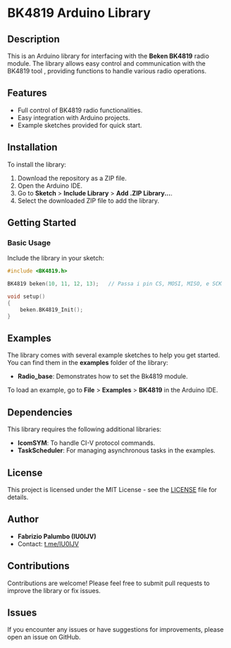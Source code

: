 # BK4819 Arduino Library

## Description
This is an Arduino library for interfacing with the **Beken BK4819** radio module. The library allows easy control and communication with the BK4819 tool
, providing functions to handle various radio operations.

## Features
- Full control of BK4819 radio functionalities.
- Easy integration with Arduino projects.
- Example sketches provided for quick start.

## Installation
To install the library:

1. Download the repository as a ZIP file.
2. Open the Arduino IDE.
3. Go to **Sketch** > **Include Library** > **Add .ZIP Library...**.
4. Select the downloaded ZIP file to add the library.

## Getting Started
### Basic Usage
Include the library in your sketch:

```cpp
#include <BK4819.h>

BK4819 beken(10, 11, 12, 13);   // Passa i pin CS, MOSI, MISO, e SCK

void setup() 
{
    beken.BK4819_Init(); 
}
```

## Examples
The library comes with several example sketches to help you get started. You can find them in the **examples** folder of the library:

- **Radio_base**: Demonstrates how to set the Bk4819 module.

To load an example, go to **File** > **Examples** > **BK4819** in the Arduino IDE.

## Dependencies
This library requires the following additional libraries:
- **IcomSYM**: To handle CI-V protocol commands.
- **TaskScheduler**: For managing asynchronous tasks in the examples.

## License
This project is licensed under the MIT License - see the [LICENSE](LICENSE) file for details.

## Author
- **Fabrizio Palumbo (IU0IJV)**
- Contact: [t.me/IU0IJV](https://t.me/IU0IJV)

## Contributions
Contributions are welcome! Please feel free to submit pull requests to improve the library or fix issues.

## Issues
If you encounter any issues or have suggestions for improvements, please open an issue on GitHub.

